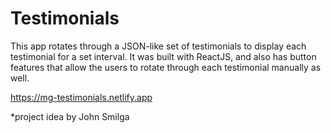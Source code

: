 # Testimonials

This app rotates through a JSON-like set of testimonials to display each testimonial for a set interval. It was built with ReactJS, and also has button features that allow the users to rotate through each testimonial manually as well.

https://mg-testimonials.netlify.app


*project idea by John Smilga
